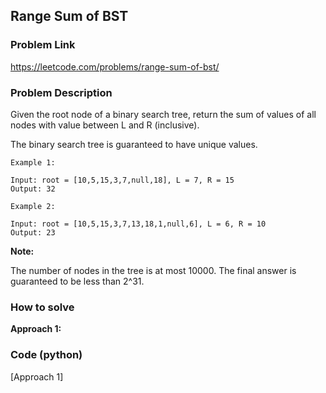 ## Range Sum of BST

### Problem Link

https://leetcode.com/problems/range-sum-of-bst/

### Problem Description 

Given the root node of a binary search tree, return the sum of values of all nodes with value between L and R (inclusive).

The binary search tree is guaranteed to have unique values.


```
Example 1:

Input: root = [10,5,15,3,7,null,18], L = 7, R = 15
Output: 32

```

```
Example 2:

Input: root = [10,5,15,3,7,13,18,1,null,6], L = 6, R = 10
Output: 23

```

**Note:**

The number of nodes in the tree is at most 10000.
The final answer is guaranteed to be less than 2^31.

### How to solve 

**Approach 1:**

### Code (python)

[Approach 1]

```python

```